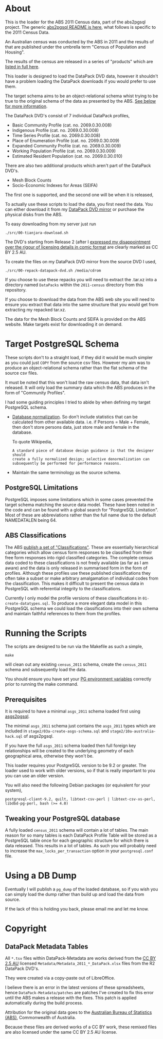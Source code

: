 # About
This is the loader for the ABS 2011 Census data, part of the abs2pgsql
project. The generic [abs2pgsql README is here](https://github.com/andrewharvey/abs2pgsql),
what follows is specific to the 2011 Census Data.

An Australian census was conducted by the ABS in 2011 and the results of
that are published under the umbrella term "Census of Population and Housing".

The results of the census are released in a series of "products" which are
[listed in full here](http://www.abs.gov.au/ausstats/abs@.nsf/lookup/2011.0.55.001Main%20Features1262011).

This loader is designed to load the DataPack DVD data, however it
shouldn't have a problem loading the DataPack downloads if you would prefer to
use them.

The target schema aims to be an object-relational schema whist trying to
be true to the original schema of the data as presented by the ABS. [See
below for more information](#target-postgresql-schema).

The DataPack DVD's consist of 7 individual DataPack profiles,
* Basic Community Profile (cat. no. 2069.0.30.008)
* Indigenous Profile (cat. no. 2069.0.30.008)
* Time Series Profile (cat. no. 2069.0.30.008)
* Place of Enumeration Profile (cat. no. 2069.0.30.009)
* Expanded Community Profile (cat. no. 2069.0.30.009)
* Working Population Profile (cat. no. 2069.0.30.009)
* Estimated Resident Population (cat. no. 2069.0.30.010)

There are also two additional products which aren't part of the DataPack DVD's.
* Mesh Block Counts
* Socio-Economic Indexes for Areas (SEIFA)

The first one is supported, and the second one will be when it is released,

To actually use these scripts to load the data, you first need the data. You
can either download it from my [DataPack DVD mirror](http://tianjara.net/data/abs/)
or purchase the physical disks from the ABS.

To easy downloading from my server just run

    ./src/00-tianjara-download.sh

The DVD's starting from Release 2 (after I [expressed my disappointment over the rigour of licensing details in comic format](http://tianjara.net/hosted/letter-to-abs-re-census-dvd-license.png)
are clearly marked as CC BY 2.5 AU.

To create the files on my DataPack DVD mirror from the source DVD I used,

    ./src/00-repack-datapack-dvd.sh /media/cdrom

If you choose to use these repacks you will need to extract the .tar.xz into a directory named
`DataPacks` within the `2011-census` directory from this repository.

If you choose to download the data from the ABS web site you will need to ensure you extract
that data into the same structure that you would get from extracting my repacked tar.xz.

The data for the Mesh Block Counts and SEIFA is provided on the ABS website.
Make targets exist for downloading it on demand.

# Target PostgreSQL Schema
These scripts don't to a straight load, if they did it would be much
simpler as you could just `COPY` from the source csv files. However my aim
was to produce an object-relational schema rather than the flat schema of
the source csv files.

It must be noted that this won't load the raw census data, that data
isn't released. It will only load the summary data which the ABS produces
in the form of "Community Profiles".

I had some guiding principles I tried to abide by when defining my target
PostgreSQL schema.

* [Database normalization](//en.wikipedia.org/wiki/Database_normalization).
  So don't include statistics that can be calculated from other available data.
  i.e. if Persons = Male + Female, then don't store persons data, just store
  male and female in the database.

  To quote Wikipedia,

      A standard piece of database design guidance is that the designer should
      create a fully normalized design; selective denormalization can
      subsequently be performed for performance reasons.

* Maintain the same terminology as the source schema.

## PostgreSQL Limitations
PostgreSQL imposes some limitations which in some cases prevented the
target schema matching the source data model. These have been noted in
the code and can be found with a global search for "PostgreSQL
Limitation". Most of these are abbreviations rather than the full name
due to the default NAMEDATALEN being 64.

## ABS Classifications
The ABS [publish a set of "Classifications"](http://www.abs.gov.au/AUSSTATS/abs@.nsf/ViewContent?readform&view=DirClassManualsbyTopic&Action=Expand&Num=6.1.4).
These are essentially hierarchical categories which allow census form
responses to be classified from their free form responses into rigid
classified categories. The complete census data coded to these
classifications is not freely available (as far as I am aware) and the
data is only released in summarised form in the form of profiles.
Although these profiles use these published classifications they often
take a subset or make arbitrary amalgamation of individual codes from the
classification. This makes it difficult to present the census data in
PostgreSQL with referential integrity to the classifications.

Currently I only model the profile versions of these classifications in
`01-create-datatypes.sql`. To produce a more elegant data model in this
PostgreSQL schema we could load the classifications into their own schema
and maintain faithful references to them from the profiles.

# Running the Scripts
The scripts are designed to be run via the Makefile as such a simple,

    make

will clean out any existing `census_2011` schema, create the `census_2011`
schema and subsequently load the data.

You should ensure you have set your [PG environment variables](http://www.postgresql.org/docs/current/static/libpq-envars.html)
correctly prior to running the make command.

## Prerequisites
It is required to have a minimal `asgs_2011` schema loaded first using
[asgs2pgsql](https://github.com/andrewharvey/asgs2pgsql).

The minimal `asgs_2011` schema just contains the `asgs_2011` types which are
included in `stage2/03a-create-asgs-schema.sql` and
`stage2/10a-australia-hack.sql` of asgs2pgsql.

If you have the full `asgs_2011` schema loaded then full foreign key
relationships will be created to the underlying geometry of each
geographical area, otherwise they won't be.

This loader requires your PostgreSQL version to be 9.2 or greater. The loader
used to work with older versions, so if that is really important to you you can
use an older version.

You will also need the following Debian packages (or equivalent for your system),

    postgresql-client-9.2, quilt, libtext-csv-perl | libtext-csv-xs-perl,
    libdbd-pg-perl, bash (>= 4.0)

## Tweaking your PostgreSQL database
A fully loaded `census_2011` schema will contain a lot of tables. The main
reason for so many tables is each DataPack Profile Table will be stored
as a PostgreSQL table once for each geographic structure for which there
is data released. This results in a lot of tables. As such you will
probably need to increase the `max_locks_per_transaction` option in your
`postgresql.conf` file.

# Using a DB Dump
Eventually I will publish a `pg_dump` of the loaded database, so if you
wish you can simply load the dump rather than build up and load the data
from source.

If the lack of this is holding you back, please email me and let me know.

# Copyright
## DataPack Metadata Tables
All `*.tsv` files within DataPack-Metadata are works derived from the
[CC BY 2.5 AU](http://creativecommons.org/licenses/by/2.5/au/) licensed
`Metadata/Metadata_2011_*_DataPack.xlsx` files from the R2 DataPack DVD's.

They were created via a copy-paste out of LibreOffice.

I believe there is an error in the latest versions of these spreadsheets, hence
`DataPack-Metadata/patches` are patches I've created to fix this error
until the ABS makes a release with the fixes. This patch is applied
automatically during the build process.

Attribution for the original data goes to the [Australian Bureau of Statistics (ABS)](http://abs.gov.au/), Commonwealth of Australia.

Because these files are derived works of a CC BY work, these remixed
files are also licensed under the same CC BY 2.5 AU license.
